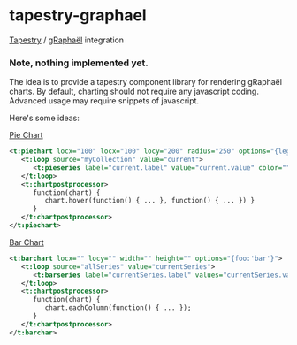 tapestry-graphael
=================

[Tapestry](http://tapestry.apache.org/) / [gRaphaël](http://g.raphaeljs.com) integration

### Note, nothing implemented yet.


The idea is to provide a tapestry component library for rendering gRaphaël charts. By default, charting should not require any javascript coding. Advanced usage may require snippets of javascript.

Here's some ideas:

[Pie Chart](http://g.raphaeljs.com/reference.html#Paper.piechart)
```xml
<t:piechart locx="100" locx="100" locy="200" radius="250" options="{legendpos: 'west'}">
   <t:loop source="myCollection" value="current">
      <t:pieseries label="current.label" value="current.value" color="" />
   </t:loop>
   <t:chartpostprocessor>
      function(chart) { 
         chart.hover(function() { ... }, function() { ... }) }
      }
   </t:chartpostprocessor>
</t:piechart>
```

[Bar Chart](http://g.raphaeljs.com/reference.html#Paper.barchart)
```xml
<t:barchart locx="" locy="" width="" height="" options="{foo:'bar'}">
   <t:loop source="allSeries" value="currentSeries">
      <t:barseries label="currentSeries.label" values="currentSeries.values" />
   </t:loop>
   <t:chartpostprocessor>
      function(chart) { 
         chart.eachColumn(function() { ... });
      }
   </t:chartpostprocessor>
</t:barchar>
```
